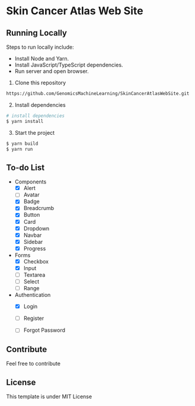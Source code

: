 # Skin Cancer Atlas Web Site

## Running Locally

Steps to run locally include:
* Install Node and Yarn.
* Install JavaScript/TypeScript dependencies.
* Run server and open browser.

1. Clone this repository
```bash
https://github.com/GenomicsMachineLearning/SkinCancerAtlasWebSite.git
```
2. Install dependencies
```bash
# install dependencies
$ yarn install
```

3. Start the project
```bash
$ yarn build
$ yarn run
```

## To-do List
- Components
  - [x] Alert
  - [ ] Avatar
  - [x] Badge
  - [x] Breadcrumb
  - [x] Button
  - [x] Card
  - [x] Dropdown
  - [x] Navbar
  - [x] Sidebar
  - [x] Progress
- Forms
  - [x] Checkbox
  - [x] Input
  - [ ] Textarea
  - [ ] Select
  - [ ] Range
- Authentication
  - [x] Login
  - [ ] Register
  - [ ] Forgot Password


## Contribute
Feel free to contribute

## License
This template is under MIT License

